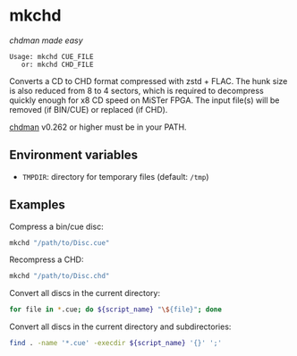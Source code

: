 # mkchd

_chdman made easy_

```
Usage: mkchd CUE_FILE
   or: mkchd CHD_FILE
```

Converts a CD to CHD format compressed with zstd + FLAC.
The hunk size is also reduced from 8 to 4 sectors, which is required
to decompress quickly enough for x8 CD speed on MiSTer FPGA.
The input file(s) will be removed (if BIN/CUE) or replaced (if CHD).

[chdman](https://docs.mamedev.org/tools/chdman.html) v0.262 or higher must be
in your PATH.

## Environment variables

* `TMPDIR`: directory for temporary files (default: `/tmp`)

## Examples

Compress a bin/cue disc:
```bash
mkchd "/path/to/Disc.cue"
```

Recompress a CHD:
```bash
mkchd "/path/to/Disc.chd"
```

Convert all discs in the current directory:
```bash
for file in *.cue; do ${script_name} "\${file}"; done
```

Convert all discs in the current directory and subdirectories:
```bash
find . -name '*.cue' -execdir ${script_name} '{}' ';'
```
